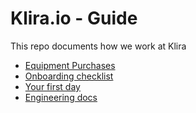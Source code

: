 # Klira.io - Guide

This repo documents how we work at Klira

- [Equipment Purchases](eqipment.md)
- [Onboarding checklist](onboarding-checklist.md)
- [Your first day](your-first-day.md)
- [Engineering docs](engineering/)
